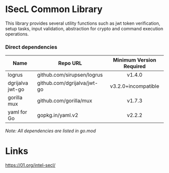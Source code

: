 # ISecL Common Library

This library provides several utility functions such as jwt token verification, setup tasks, input validation, abstraction for crypto and command execution operations.

### Direct dependencies

| Name                  | Repo URL                        | Minimum Version Required              |
| ----------------------| --------------------------------| :------------------------------------:|
| logrus                | github.com/sirupsen/logrus      | v1.4.0                                |
| dgrijalva jwt-go      | github.com/dgrijalva/jwt-go     | v3.2.0+incompatible                   |
| gorilla mux           | github.com/gorilla/mux          | v1.7.3  				  |
| yaml for Go           | gopkg.in/yaml.v2                | v2.2.2                                |

*Note: All dependencies are listed in go.mod*

# Links
https://01.org/intel-secl/
